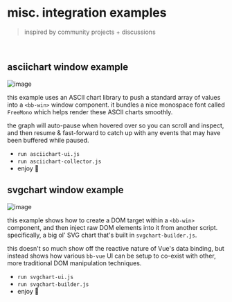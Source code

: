 # misc. integration examples
> inspired by community projects + discussions
<br>

## asciichart window example

![image](https://user-images.githubusercontent.com/53015256/149457675-a362a055-556c-42d3-90cd-372c37b2f1c8.png)

this example uses an ASCII chart library to push a standard array of values into a `<bb-win>` window component. it bundles
a nice monospace font called `FreeMono` which helps render these ASCII charts smoothly.

the graph will auto-pause when hovered over so you can scroll and inspect, and then resume & fast-forward to catch up
with any events that may have been buffered while paused.

* `run asciichart-ui.js`
* `run asciichart-collector.js`
* enjoy 🎉

## svgchart window example

![image](https://user-images.githubusercontent.com/53015256/149592298-4e81a354-208a-48a5-a70e-54f32d55c3cf.png)

this example shows how to create a DOM target within a `<bb-win>` component, and then inject raw DOM elements into it from
another script. specifically, a big ol' SVG chart that's built in `svgchart-builder.js`.

this doesn't so much show off the reactive nature of Vue's data binding, but instead shows how
various `bb-vue` UI can be setup to co-exist with other, more traditional DOM manipulation techniques.

* `run svgchart-ui.js`
* `run svgchart-builder.js`
* enjoy 🎉
